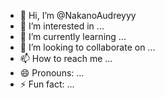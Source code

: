 - 👋 Hi, I’m @NakanoAudreyyy
- 👀 I’m interested in ...
- 🌱 I’m currently learning ...
- 💞️ I’m looking to collaborate on ...
- 📫 How to reach me ...
- 😄 Pronouns: ...
- ⚡ Fun fact: ...

<!---
NakanoAudreyyy/NakanoAudreyyy is a ✨ special ✨ repository because its `README.md` (this file) appears on your GitHub profile.
You can click the Preview link to take a look at your changes.
--->
